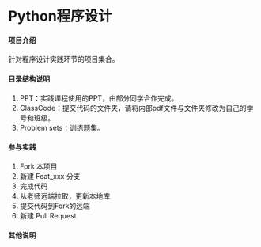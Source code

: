 # Python程序设计

#### 项目介绍
针对程序设计实践环节的项目集合。

#### 目录结构说明

1. PPT：实践课程使用的PPT，由部分同学合作完成。
2. ClassCode：提交代码的文件夹，请将内部pdf文件与文件夹修改为自己的学号和班级。
3. Problem sets：训练题集。

#### 参与实践

1. Fork 本项目
2. 新建 Feat_xxx 分支
3. 完成代码
4. 从老师远端拉取，更新本地库
5. 提交代码到Fork的远端
6. 新建 Pull Request


#### 其他说明
